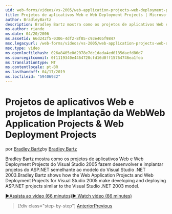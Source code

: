```yaml
---
uid: web-forms/videos/vs-2005/web-application-projects-web-deployment-projects
title: Projetos de aplicativos Web e Web Deployment Projects | Microsoft Docs
author: BradleyBartz
description: Bradley Bartz mostra como os projetos de aplicativos Web e Web Deployment Projects do Visual Studio 2005 tornam desenvolvendo e implantando simila de projetos do ASP.NET...
ms.author: riande
ms.date: 04/20/2006
ms.assetid: 66d242f5-0306-4df2-8f05-c93e405f9847
msc.legacyurl: /web-forms/videos/vs-2005/web-application-projects-web-deployment-projects
msc.type: video
ms.openlocfilehash: 026a8405e0d2078e7dc1dada4ed0185daefd86d7
ms.sourcegitcommit: 0f1119340e4464720cfd16d0ff15764746ea1fea
ms.translationtype: MT
ms.contentlocale: pt-BR
ms.lasthandoff: 04/17/2019
ms.locfileid: "59406932"
---
```

# <a name="web-application-projects--web-deployment-projects"></a><span data-ttu-id="3261c-103">Projetos de aplicativos Web e projetos de Implantação da Web</span><span class="sxs-lookup"><span data-stu-id="3261c-103">Web Application Projects & Web Deployment Projects</span></span>

<span data-ttu-id="3261c-104">por [Bradley Bartz](https://github.com/BradleyBartz)</span><span class="sxs-lookup"><span data-stu-id="3261c-104">by [Bradley Bartz](https://github.com/BradleyBartz)</span></span>

<span data-ttu-id="3261c-105">Bradley Bartz mostra como os projetos de aplicativos Web e Web Deployment Projects do Visual Studio 2005 fazem desenvolver e implantar projetos do ASP.NET semelhante ao modelo do Visual Studio .NET 2003.</span><span class="sxs-lookup"><span data-stu-id="3261c-105">Bradley Bartz shows how the Web Application Projects and Web Deployment Projects for Visual Studio 2005 make developing and deploying ASP.NET projects similar to the Visual Studio .NET 2003 model.</span></span>

[<span data-ttu-id="3261c-106">&#9654;Assista ao vídeo (66 minutos)</span><span class="sxs-lookup"><span data-stu-id="3261c-106">&#9654; Watch video (66 minutes)</span></span>](https://channel9.msdn.com/Blogs/ASP-NET-Site-Videos/web-application-projects-web-deployment-projects)

> [!div class="step-by-step"]
> [<span data-ttu-id="3261c-107">Anterior</span><span class="sxs-lookup"><span data-stu-id="3261c-107">Previous</span></span>](web-deployment-projects.md)
